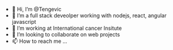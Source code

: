 - 👋 Hi, I’m @Tengevic
- 👀 I’m a full stack deveolper working with nodejs, react, angular javascript
- 🌱 I’m working at International cancer Insitute
- 💞️ I’m looking to collaborate on web projects
- 📫 How to reach me ...

<!---
Tengevic/Tengevic is a ✨ special ✨ repository because its `README.md` (this file) appears on your GitHub profile.
You can click the Preview link to take a look at your changes.
--->
